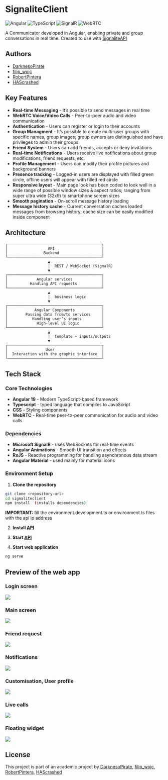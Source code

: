 # SignaliteClient

![Angular](https://img.shields.io/badge/Angular-19.2.0-red) ![TypeScript](https://img.shields.io/badge/Typescript-5.7.2-blue) ![SignalR](https://img.shields.io/badge/SignalR-Real--time-green) ![WebRTC](https://img.shields.io/badge/WebRTC-Peer--to--Peer-orange)

A Communicator developed in Angular, enabling private and group conversations in real time.  Created to use with [SignaliteAPI](https://github.com/Signalite-org/SignaliteAPI)

## Authors

- [DarknesoPirate](https://github.com/DarknessoPirate)
- [filip_wojc](https://github.com/filip-wojc)
- [RobertPintera](https://github.com/RobertPintera)
- [HAScrashed](https://github.com/HAScrashed)

## Key Features

- **Real-time Messaging** - It’s possible to send messages in real time
- **WebRTC Voice/Video Calls** - Peer-to-peer audio and video communication
- **Authentication** - Users can register or login to their accounts
- **Group Managment** - It’s possible to create multi-user groups with specific names, group images; group owners are distinguished and have privileges to admin their groups
- **Friend System** - Users can add friends, accepts or deny invitations
- **Real-time Notifications** - Users receive live notifications about group modifications, friend requests, etc. 
- **Profile Management** - Users can modify their profile pictures and background banners
- **Presence tracking** - Logged-in users are displayed with filled green circle, offline users will appear with filled red circle
- **Responsive layout** - Main page look has been coded to look well in a wide range of possible window sizes & aspect ratios; ranging from super ultra wide (32x9) to smartphone screen sizes
- **Smooth pagination** - On-scroll message history loading
- **Message history cache** - Current conversation caches loaded messages from browsing history; cache size can be easily modified inside component

## Architecture
```
┌──────────────────────────────────────────┐     
│                  API                     |
│                Backend                   │     
└──────────────────────────────────────────┘     
                   ▲     
                   │  REST / WebSocket (SignalR)     
                   ▼     
┌──────────────────────────────────────────┐    
│             Angular services             │     
│          Handling API requests           │         
└──────────────────────────────────────────┘      
                   ▲      
                   │  business logic     
                   ▼      
┌──────────────────────────────────────────┐          
│            Angular Components            │             
│        Passing data from/to services     │                   
│           Handling user’s inputs         │                  
│             High-level UI logic          │                     
└──────────────────────────────────────────┘                     
                   ▲         
                   │  template + inputs/outputs         
                   ▼         
┌──────────────────────────────────────────┐         
│                 User                     │         
│  Interaction with the graphic interface  │         
└──────────────────────────────────────────┘         
```
## Tech Stack
### Core Technologies

- **Angular 19** - Modern TypeScript-based framework
- **Typescript** - typed language that compiles to JavaScript
- **CSS** -  Styling components
- **WebRTC** - Real-time peer-to-peer communication for audio and video calls

### Dependencies

- **Microsoft SignalR** - uses WebSockets for real-time events
- **Angular Animations** - Smooth UI transition and effects
- **RxJS** - Reactive programming for handling asynchronous data stream
- **Angular Material** - used mainly for material icons

### Environment Setup

1. **Clone the repository**
```bash
git clone <repository-url>
cd signaliteclient
npm install  (installs dependencies) 

```
**IMPORTANT:** fill the environment.development.ts or environment.ts files with the api ip address

2. **Install [API](https://github.com/Signalite-org/SignaliteAPI)**

3. **Start [API](https://github.com/Signalite-org/SignaliteAPI)**


4. **Start web application**

```bash
ng serve
```

## Preview of the web app
### Login screen
![](Preview/1.png)
### Main screen
![](Preview/2.png)
### Friend request
![](Preview/3.png)
### Notifications
![](Preview/4.png)
### Customisation, User profile
![](Preview/5.png)
### Live calls
![](Preview/6.png)
### Floating widget
![](Preview/7.png)

## License

This project is part of an academic project by [DarknesoPirate](https://github.com/DarknessoPirate), [filip_wojc](https://github.com/filip-wojc), [RobertPintera](https://github.com/RobertPintera), [HAScrashed](https://github.com/HAScrashed)



